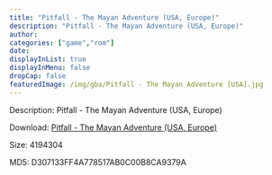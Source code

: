 ```yaml
---
title: "Pitfall - The Mayan Adventure (USA, Europe)"
description: "Pitfall - The Mayan Adventure (USA, Europe)"
author: 
categories: ["game","rom"]
date: 
displayInList: true
displayInMenu: false
dropCap: false
featuredImage: /img/gba/Pitfall - The Mayan Adventure [USA].jpg
---
```


Description: Pitfall - The Mayan Adventure (USA, Europe)

Download: <a style="text-decoration:underline;" href="https://mega.nz/#!eDBiWILR!40EwtXq7FYrqWlWllT9w-AMuccqjZcq_uttF2E8y0S4" target = "_blank" rel = "nofollow" > Pitfall - The Mayan Adventure (USA, Europe)</a>

Size: 4194304

MD5: D307133FF4A778517AB0C00B8CA9379A

